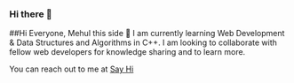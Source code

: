 ### Hi there 👋



##Hi Everyone, Mehul this side 👋 
I am currently learning Web Development & Data Structures and Algorithms in C++.
I am looking to collaborate with fellow web developers for knowledge sharing and to learn more.

You can reach out to me at [Say Hi](https://www.linkedin.com/in/mehulaswar06/)
<!--
- 🔭 I’m currently working on ...
- 🌱 I’m currently learning ...
- 👯 I’m looking to collaborate on ...
- 🤔 I’m looking for help with ...
- 💬 Ask me about ...
- 📫 How to reach me: ...
- 😄 Pronouns: ...
- ⚡ Fun fact: ...
-->


